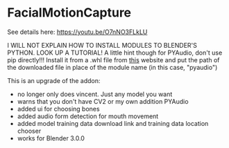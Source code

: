 # FacialMotionCapture

See details here:
https://youtu.be/O7nNO3FLkLU

I WILL NOT EXPLAIN HOW TO INSTALL MODULES TO BLENDER'S PYTHON. LOOK UP A TUTORIAL!
A little hint though for PYAudio, don't use pip directly!!! Install it from a .whl file from [this](https://www.lfd.uci.edu/~gohlke/pythonlibs/) website and put the path of the downloaded file in place of the module name (in this case, "pyaudio")

This is an upgrade of the addon:
- no longer only does vincent. Just any model you want
- warns that you don't have CV2 or my own addition PYAudio
- added ui for choosing bones
- added audio form detection for mouth movement
- added model training data download link and training data location chooser
- works for Blender 3.0.0
